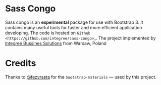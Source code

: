 # Sass Congo

Sass congo is an **experimental** package for use with Bootstrap 3. It contains many useful tools for faster and more efficient application developing. The code is hosted on `Github <https://github.com/integree/sass-congo>`_.
The project implemented by [Integree Bussines Solutions](http://www.integree.pl) from Warsaw, Poland

# Credits

Thanks to [@fezvrasta](https://github.com/FezVrasta) for the ``bootstrap-materials`` — used by this project.

